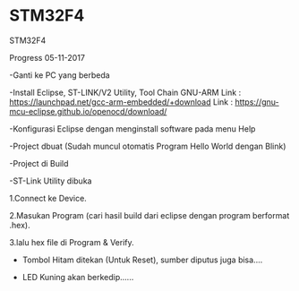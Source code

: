 # STM32F4
STM32F4

Progress 05-11-2017

-Ganti ke PC yang berbeda

-Install Eclipse, ST-LINK/V2 Utility, Tool Chain GNU-ARM
  Link : https://launchpad.net/gcc-arm-embedded/+download
  Link : https://gnu-mcu-eclipse.github.io/openocd/download/

-Konfigurasi Eclipse dengan menginstall software pada menu Help

-Project dbuat (Sudah muncul otomatis Program Hello World dengan Blink)

-Project di Build

-ST-Link Utility dibuka
 
 1.Connect ke Device.
  
  2.Masukan Program (cari hasil build dari eclipse dengan program berformat .hex).
  
  3.lalu hex file di Program & Verify.
 
- Tombol Hitam ditekan (Untuk Reset), sumber diputus juga bisa....

- LED Kuning akan berkedip......
